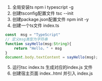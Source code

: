 1. 全局安装ts   npm i typescript -g 
2. 创建tsconfig配置文件  tsc --init
3. 创建package.json配置文件 npm init -y
4. 创建一个ts文件 index.ts 
```ts
const  msg = "TypeScript"
// 定义msg类型为字符串
function sayHello(msg:String){
    return "Hello，" + msg
}
document.body.textContent = sayHello(msg);
```
5. 运行tsc index.ts 生成对应的index.js 文件
6. 创建宿主页面 index..html 并引入 index.js